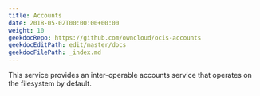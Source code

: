 ```yaml
---
title: Accounts
date: 2018-05-02T00:00:00+00:00
weight: 10
geekdocRepo: https://github.com/owncloud/ocis-accounts
geekdocEditPath: edit/master/docs
geekdocFilePath: _index.md
---
```


This service provides an inter-operable accounts service that operates on the filesystem by default.
